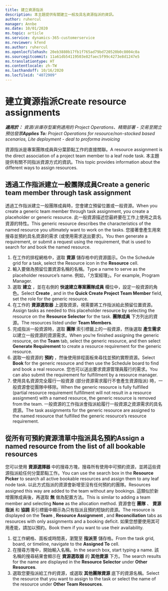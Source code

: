 ```yaml
---
title: 建立資源指派
description: 本主題提供有關建立一般及具名資源指派的資訊。
author: ruhercul
manager: Annbe
ms.date: 10/01/2020
ms.topic: article
ms.service: dynamics-365-customerservice
ms.reviewer: kfend
ms.author: ruhercul
ms.openlocfilehash: 20eb3880b17fb1f765ad79bd720520b0c8004c0a
ms.sourcegitcommit: 11a61db54119503e82faec5f99c4273e8d1247e5
ms.translationtype: HT
ms.contentlocale: zh-TW
ms.lasthandoff: 10/16/2020
ms.locfileid: "4072909"
---
```

# <a name="create-resource-assignments"></a><span data-ttu-id="9a3c2-103">建立資源指派</span><span class="sxs-lookup"><span data-stu-id="9a3c2-103">Create resource assignments</span></span>

<span data-ttu-id="9a3c2-104">_**適用於：** 資源/非庫存型案例適用的 Project Operations、精簡部署 - 交易至開立預估發票_</span><span class="sxs-lookup"><span data-stu-id="9a3c2-104">_**Applies To:** Project Operations for resource/non-stocked based scenarios, Lite deployment - deal to proforma invoicing_</span></span>


<span data-ttu-id="9a3c2-105">資源指派是專案團隊成員與分葉節點工作的直接關聯。</span><span class="sxs-lookup"><span data-stu-id="9a3c2-105">A resource assignment is the direct association of a project team member to a leaf node task.</span></span> <span data-ttu-id="9a3c2-106">本主題提供有關不同指派資源方式的資訊。</span><span class="sxs-lookup"><span data-stu-id="9a3c2-106">This topic provides information about the different ways to assign resources.</span></span>

## <a name="create-a-generic-team-member-through-task-assignment"></a><span data-ttu-id="9a3c2-107">透過工作指派建立一般團隊成員</span><span class="sxs-lookup"><span data-stu-id="9a3c2-107">Create a generic team member through task assignment</span></span>


<span data-ttu-id="9a3c2-108">透過工作指派建立一般團隊成員時，您會建立預留位置或一般資源。</span><span class="sxs-lookup"><span data-stu-id="9a3c2-108">When you create a generic team member through task assignment, you create a placeholder or generic resource.</span></span> <span data-ttu-id="9a3c2-109">此一般資源描述您最終要在工作上使用之具名資源的特性。</span><span class="sxs-lookup"><span data-stu-id="9a3c2-109">This generic resource describes the characteristics of the named resource you ultimately want to work on the tasks.</span></span> <span data-ttu-id="9a3c2-110">您接著會產生用來搜尋並預約具名資源的需求 (或使用需求送出要求)。</span><span class="sxs-lookup"><span data-stu-id="9a3c2-110">You then generate a requirement, or submit a request using the requirement, that is used to search for and book the named resource.</span></span>

1. <span data-ttu-id="9a3c2-111">在工作的排程網格中，選取 **資源** 儲存格中的資源圖示。</span><span class="sxs-lookup"><span data-stu-id="9a3c2-111">On the Schedule grid for a task, select the Resource icon in the **Resource** cell.</span></span>
2. <span data-ttu-id="9a3c2-112">輸入要做為預留位置資源名稱的名稱。</span><span class="sxs-lookup"><span data-stu-id="9a3c2-112">Type a name to serve as the placeholder resource’s name.</span></span> <span data-ttu-id="9a3c2-113">例如，「方案經理」。</span><span class="sxs-lookup"><span data-stu-id="9a3c2-113">For example, Program Manager.</span></span>
3. <span data-ttu-id="9a3c2-114">選取 **建立** ，並在右側的 **快速建立專案團隊成員** 欄位中，設定一般資源的角色。</span><span class="sxs-lookup"><span data-stu-id="9a3c2-114">Select **Create** , and in the **Quick Create Project Team Member** field, set the role for the generic resource.</span></span>
4. <span data-ttu-id="9a3c2-115">在工作的 **資源選取器** 上選取資源，視需要將工作指派給此預留位置資源。</span><span class="sxs-lookup"><span data-stu-id="9a3c2-115">Assign tasks as needed to this placeholder resource by selecting the resource on the **Resource Selector** for the task.</span></span> <span data-ttu-id="9a3c2-116">**團隊成員** 下方列出的資源。</span><span class="sxs-lookup"><span data-stu-id="9a3c2-116">The resources listed under **Team Members**.</span></span>
5. <span data-ttu-id="9a3c2-117">完成指派一般資源時，選取 **團隊** 索引標籤上的一般資源，然後選取 **產生需求** 以建立一般資源的資源需求。</span><span class="sxs-lookup"><span data-stu-id="9a3c2-117">When you’re finished assigning the generic resource, on the **Team** tab, select the generic resource, and then select **Generate Requirement** to create a resource requirement for the generic resource.</span></span>
6. <span data-ttu-id="9a3c2-118">選取一般資源的 **預約** ，然後使用排程面板來尋找並預約實際資源。</span><span class="sxs-lookup"><span data-stu-id="9a3c2-118">Select **Book** for the generic resource and then use the Schedule board to find and book a real resource.</span></span> <span data-ttu-id="9a3c2-119">您也可以送出要求資源管理員履行的需求。</span><span class="sxs-lookup"><span data-stu-id="9a3c2-119">You can also submit the requirement for fulfillment by a resource manager.</span></span>
7. <span data-ttu-id="9a3c2-120">使用具名資源完全履行一般資源 (部分資源需求履行不會產生資源指派) 時，一般資源會從團隊中移除。</span><span class="sxs-lookup"><span data-stu-id="9a3c2-120">When the generic resource is fully fulfilled (partial resource requirement fulfillment will not result in a resource assignment) with a named resource, the generic resource is removed from the team.</span></span> <span data-ttu-id="9a3c2-121">一般資源的工作指派會指派給履行一般資源之資源需求的具名資源。</span><span class="sxs-lookup"><span data-stu-id="9a3c2-121">The task assignments for the generic resource are assigned to the named resource that fulfilled the generic resource’s resource requirement.</span></span>

## <a name="assign-a-named-resource-from-the-list-of-all-bookable-resources"></a><span data-ttu-id="9a3c2-122">從所有可預約資源清單中指派具名預約</span><span class="sxs-lookup"><span data-stu-id="9a3c2-122">Assign a named resource from the list of all bookable resources</span></span>

<span data-ttu-id="9a3c2-123">您可以使用 **資源選擇器** 中的搜尋方塊，搜尋所有使用中可預約資源，並將這些資源指派給任何分葉節點工作。</span><span class="sxs-lookup"><span data-stu-id="9a3c2-123">You can use the search box in the **Resource Picker** to search all active bookable resources and assign them to any leaf node task.</span></span> <span data-ttu-id="9a3c2-124">以此方式指派的資源會新增至沒有任何預約的團隊。</span><span class="sxs-lookup"><span data-stu-id="9a3c2-124">Resources assigned this way are added to the team without any bookings.</span></span> <span data-ttu-id="9a3c2-125">這類似於新增團隊成員後，再選取 **無** 做為配置方法。</span><span class="sxs-lookup"><span data-stu-id="9a3c2-125">This is similar to adding a team member and selecting **None** as the allocation method.</span></span> <span data-ttu-id="9a3c2-126">資源會在 **團隊** 、 **資源指派** 和 **協調** 索引標籤中顯示為只有指派且預約短缺的資源。</span><span class="sxs-lookup"><span data-stu-id="9a3c2-126">The resource is displayed on the **Team** , **Resource Assignment** , and **Reconciliation** tabs as resources with only assignments and a booking deficit.</span></span> <span data-ttu-id="9a3c2-127">如果您想要使用其可用產能，請加以預約。</span><span class="sxs-lookup"><span data-stu-id="9a3c2-127">Book them if you want to use their availability.</span></span>

1. <span data-ttu-id="9a3c2-128">從工作網格、面板或時間表，瀏覽至 **指派至** 儲存格。</span><span class="sxs-lookup"><span data-stu-id="9a3c2-128">From the task grid, board, or timeline, navigate to the **Assigned To** cell.</span></span>
2. <span data-ttu-id="9a3c2-129">在搜尋方塊中，開始輸入名稱。</span><span class="sxs-lookup"><span data-stu-id="9a3c2-129">In the search box, start typing a name.</span></span> <span data-ttu-id="9a3c2-130">該名稱的搜尋結果會顯示在 **資源選取器** 的 **其他資源** 下方。</span><span class="sxs-lookup"><span data-stu-id="9a3c2-130">The search results for the name are displayed in the **Resource Selector** under **Other Resources**.</span></span>
3. <span data-ttu-id="9a3c2-131">選取您要指派給工作的資源，或選取 **其他團隊資源** 底下的資源名稱。</span><span class="sxs-lookup"><span data-stu-id="9a3c2-131">Select the resource that you want to assign to the task or select the name of the resource under **Other Team Resources**.</span></span>
